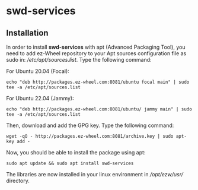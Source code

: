 # swd-services

## Installation

In order to install **swd-services** with apt (Advanced Packaging Tool), you need to add ez-Wheel repository to your Apt sources configuration file as sudo in: */etc/apt/sources.list*. Type the following command:

For  Ubuntu 20.04 (Focal):

```shell
echo "deb http://packages.ez-wheel.com:8081/ubuntu focal main" | sudo tee -a /etc/apt/sources.list
```

For  Ubuntu 22.04 (Jammy):

```shell
echo "deb http://packages.ez-wheel.com:8081/ubuntu/ jammy main" | sudo tee -a /etc/apt/sources.list
```

Then, download and add the GPG key. Type the following command:

```shell
wget -qO - http://packages.ez-wheel.com:8081/archive.key | sudo apt-key add -
```

Now, you should be able to install the package using apt:

```shell
sudo apt update && sudo apt install swd-services
```

The libraries are now installed in your linux environment in */opt/ezw/usr/* directory.
